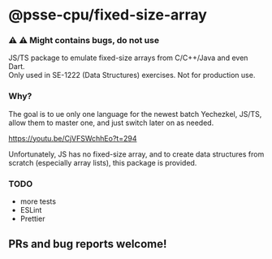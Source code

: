 # @psse-cpu/fixed-size-array

### :warning: :warning: Might contains bugs, do not use

JS/TS package to emulate fixed-size arrays from C/C++/Java and even Dart.  
Only used in SE-1222 (Data Structures) exercises.  Not for production use.

### Why?

The goal is to ue only one language for the newest batch Yechezkel, JS/TS, 
allow them to master one, and just switch later on as needed.

https://youtu.be/CjVFSWchhEo?t=294

Unfortunately, JS has no fixed-size array, and to create data structures from
scratch (especially array lists), this package is provided.

### TODO

- more tests
- ESLint
- Prettier

## PRs and bug reports welcome!